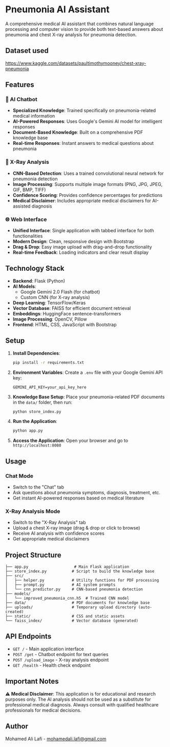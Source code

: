 # Pneumonia AI Assistant

A comprehensive medical AI assistant that combines natural language processing and computer vision to provide both text-based answers about pneumonia and chest X-ray analysis for pneumonia detection.

## Dataset used

https://www.kaggle.com/datasets/paultimothymooney/chest-xray-pneumonia

## Features

### 🤖 AI Chatbot

- **Specialized Knowledge**: Trained specifically on pneumonia-related medical information
- **AI-Powered Responses**: Uses Google's Gemini AI model for intelligent responses
- **Document-Based Knowledge**: Built on a comprehensive PDF knowledge base
- **Real-time Responses**: Instant answers to medical questions about pneumonia

### 🔬 X-Ray Analysis

- **CNN-Based Detection**: Uses a trained convolutional neural network for pneumonia detection
- **Image Processing**: Supports multiple image formats (PNG, JPG, JPEG, GIF, BMP, TIFF)
- **Confidence Scoring**: Provides confidence percentages for predictions
- **Medical Disclaimer**: Includes appropriate medical disclaimers for AI-assisted diagnosis

### 🌐 Web Interface

- **Unified Interface**: Single application with tabbed interface for both functionalities
- **Modern Design**: Clean, responsive design with Bootstrap
- **Drag & Drop**: Easy image upload with drag-and-drop functionality
- **Real-time Feedback**: Loading indicators and clear result display

## Technology Stack

- **Backend**: Flask (Python)
- **AI Models**:
  - Google Gemini 2.0 Flash (for chatbot)
  - Custom CNN (for X-ray analysis)
- **Deep Learning**: TensorFlow/Keras
- **Vector Database**: FAISS for efficient document retrieval
- **Embeddings**: HuggingFace sentence-transformers
- **Image Processing**: OpenCV, Pillow
- **Frontend**: HTML, CSS, JavaScript with Bootstrap

## Setup

1. **Install Dependencies**:

   ```bash
   pip install -r requirements.txt
   ```

2. **Environment Variables**:
   Create a `.env` file with your Google Gemini API key:

   ```
   GEMINI_API_KEY=your_api_key_here
   ```

3. **Knowledge Base Setup**:
   Place your pneumonia-related PDF documents in the `data/` folder, then run:

   ```bash
   python store_index.py
   ```

4. **Run the Application**:

   ```bash
   python app.py
   ```

5. **Access the Application**:
   Open your browser and go to `http://localhost:8080`

## Usage

### Chat Mode

- Switch to the "Chat" tab
- Ask questions about pneumonia symptoms, diagnosis, treatment, etc.
- Get instant AI-powered responses based on medical literature

### X-Ray Analysis Mode

- Switch to the "X-Ray Analysis" tab
- Upload a chest X-ray image (drag & drop or click to browse)
- Receive AI analysis with confidence scores
- Get appropriate medical disclaimers

## Project Structure

```
├── app.py                    # Main Flask application
├── store_index.py           # Script to build the knowledge base
├── src/
│   ├── helper.py            # Utility functions for PDF processing
│   ├── prompt.py            # AI system prompts
│   └── cnn_predictor.py     # CNN-based pneumonia detection
├── models/
│   └── improved_pneumonia_cnn.h5  # Trained CNN model
├── data/                    # PDF documents for knowledge base
├── uploads/                 # Temporary upload directory (auto-created)
├── static/                  # CSS and static assets
└── faiss_index/             # Vector database (generated)
```

## API Endpoints

- `GET /` - Main application interface
- `POST /get` - Chatbot endpoint for text queries
- `POST /upload_image` - X-ray analysis endpoint
- `GET /health` - Health check endpoint

## Important Notes

⚠️ **Medical Disclaimer**: This application is for educational and research purposes only. The AI analysis should not be used as a substitute for professional medical diagnosis. Always consult with qualified healthcare professionals for medical decisions.

## Author

Mohamed Ali Lafi - mohamedali.lafi@gmail.com
